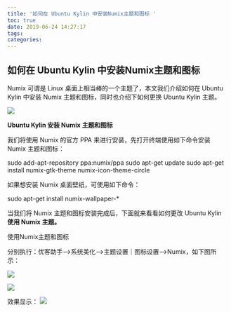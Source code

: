 ```yaml
---
title: '如何在 Ubuntu Kylin 中安装Numix主题和图标 '
toc: true
date: 2019-06-24 14:27:17
tags:
categories:
---
```






## 如何在 Ubuntu Kylin 中安装Numix主题和图标

Numix 可谓是 Linux 桌面上相当棒的一个主题了，本文我们介绍如何在 Ubuntu Kylin 中安装 Numix 主题和图标，同时也介绍下如何更换 Ubuntu Kylin 主题。

![](http://www.ubuntukylin.com/upload/201512/1450063953693392.jpg)

**Ubuntu Kylin 安装 Numix 主题和图标**

我们将使用 Numix 的官方 PPA 来进行安装，先打开终端使用如下命令安装 Numix 主题和图标：

sudo add-apt-repository ppa:numix/ppa
sudo apt-get update
sudo apt-get install numix-gtk-theme numix-icon-theme-circle

如果想安装 Numix 桌面壁纸，可使用如下命令：

sudo apt-get install numix-wallpaper-*

当我们将 Numix 主题和图标安装完成后，下面就来看看如何更改 Ubuntu Kylin **使用 Numix 主题。**

使用Numix主题和图标

分别执行：优客助手-->系统美化-->主题设置｜图标设置-->Numix，如下图所示：

![](http://www.ubuntukylin.com/upload/201512/1450063998995065.jpg)

![](http://www.ubuntukylin.com/upload/201512/1450073559147928.jpg)

效果显示：
![](http://www.ubuntukylin.com/upload/201512/1450064096993447.jpg)


